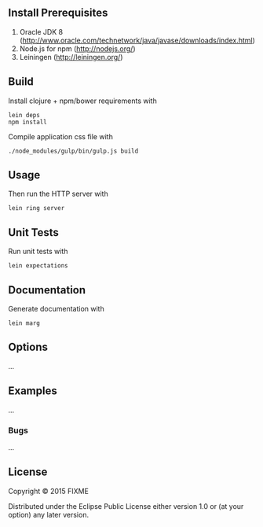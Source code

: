 ## Install Prerequisites

1. Oracle JDK 8 (http://www.oracle.com/technetwork/java/javase/downloads/index.html)
2. Node.js for npm (http://nodejs.org/)
3. Leiningen (http://leiningen.org/)


## Build

Install clojure + npm/bower requirements with

    lein deps
    npm install

Compile application css file with

    ./node_modules/gulp/bin/gulp.js build


## Usage

Then run the HTTP server with

    lein ring server


## Unit Tests

Run unit tests with

    lein expectations


## Documentation

Generate documentation with

    lein marg


## Options

...

## Examples

...

### Bugs

...


## License

Copyright © 2015 FIXME

Distributed under the Eclipse Public License either version 1.0 or (at
your option) any later version.
